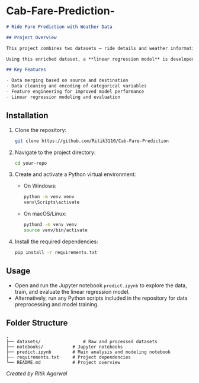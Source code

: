 # Cab-Fare-Prediction-
````markdown
# Ride Fare Prediction with Weather Data

## Project Overview

This project combines two datasets — ride details and weather information — by merging them based on source and destination locations. After merging, the data undergoes cleaning and encoding of categorical features to prepare it for modeling.

Using this enriched dataset, a **linear regression model** is developed to predict ride fares. The model leverages location, destination, and weather features to understand how these factors influence pricing.

## Key Features

- Data merging based on source and destination  
- Data cleaning and encoding of categorical variables  
- Feature engineering for improved model performance  
- Linear regression modeling and evaluation  
````
## Installation

1. Clone the repository:
   ```bash
   git clone https://github.com/Ritik3110/Cab-Fare-Prediction


2. Navigate to the project directory:

   ```bash
   cd your-repo
   ```
3. Create and activate a Python virtual environment:

   * On Windows:

     ```bash
     python -m venv venv
     venv\Scripts\activate
     ```
   * On macOS/Linux:

     ```bash
     python3 -m venv venv
     source venv/bin/activate
     ```
4. Install the required dependencies:

   ```bash
   pip install -r requirements.txt
   ```

## Usage

* Open and run the Jupyter notebook `predict.ipynb` to explore the data, train, and evaluate the linear regression model.
* Alternatively, run any Python scripts included in the repository for data preprocessing and model training.

## Folder Structure

```
.
├── datasets/                # Raw and processed datasets
├── notebooks/           # Jupyter notebooks
├── predict.ipynb        # Main analysis and modeling notebook
├── requirements.txt     # Project dependencies
└── README.md            # Project overview
```

*Created by Ritik Agarwal*
